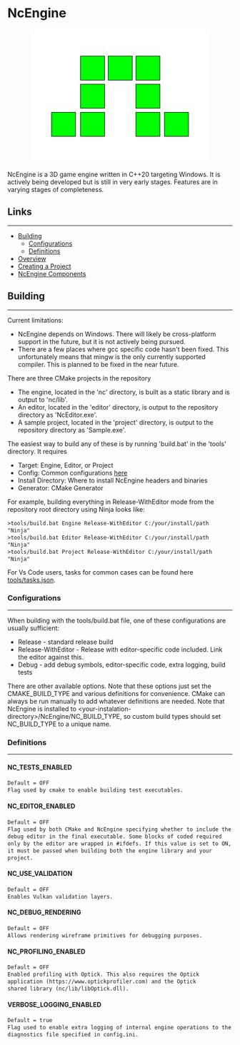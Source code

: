 # NcEngine

<p align="center">
  <img src="docs/Logo.png" />
</p>

NcEngine is a 3D game engine written in C++20 targeting Windows. It is actively being developed but is still in very early stages. Features are in varying stages of completeness.

## Links
-----------
* [Building](#building)
    * [Configurations](#configurations)
    * [Definitions](#definitions)
* [Overview](docs/Overview.md)
* [Creating a Project](docs/CreatingAProject.md)
* [NcEngine Components](docs/EngineComponents.md)


## Building
-----------
Current limitations:
* NcEngine depends on Windows. There will likely be cross-platform support in the future, but it is not actively being pursued.
* There are a few places where gcc specific code hasn't been fixed. This unfortunately means that mingw is the only currently supported compiler. This is planned to be fixed in the near future.

There are three CMake projects in the repository
* The engine, located in the 'nc' directory, is built as a static library and is output to 'nc/lib'.
* An editor, located in the 'editor' directory, is output to the repository directory as 'NcEditor.exe'.
* A sample project, located in the 'project' directory, is output to the repository directory as 'Sample.exe'.

The easiest way to build any of these is by running 'build.bat' in the 'tools' directory. It requires
* Target: Engine, Editor, or Project
* Config: Common configurations [here](#configurations)
* Install Directory: Where to install NcEngine headers and binaries
* Generator: CMake Generator

For example, building everything in Release-WithEditor mode from the repository root directory using Ninja looks like:

```
>tools/build.bat Engine Release-WithEditor C:/your/install/path "Ninja"
>tools/build.bat Editor Release-WithEditor C:/your/install/path "Ninja"
>tools/build.bat Project Release-WithEditor C:/your/install/path "Ninja"
```

For Vs Code users, tasks for common cases can be found here [tools/tasks.json](tools/tasks.json).

### Configurations
-----------------
When building with the tools/build.bat file, one of these configurations are usually sufficient:
* Release - standard release build
* Release-WithEditor - Release with editor-specific code included. Link the editor against this.
* Debug - add debug symbols, editor-specific code, extra logging, build tests

There are other available options. Note that these options just set the CMAKE_BUILD_TYPE and various definitions for convenience. CMake can always be run manually to add whatever definitions are needed. Note that NcEngine is installed to \<your-instalation-directory>/NcEngine/NC_BUILD_TYPE, so custom build types should set NC_BUILD_TYPE to a unique name.

### Definitions
--------------
#### NC_TESTS_ENABLED
    Default = OFF
    Flag used by cmake to enable building test executables.

#### NC_EDITOR_ENABLED
    Default = OFF
    Flag used by both CMake and NcEngine specifying whether to include the debug editor in the final executable. Some blocks of coded required only by the editor are wrapped in #ifdefs. If this value is set to ON, it must be passed when building both the engine library and your project.

#### NC_USE_VALIDATION
    Default = OFF
    Enables Vulkan validation layers.

#### NC_DEBUG_RENDERING
    Default = OFF
    Allows rendering wireframe primitives for debugging purposes.

#### NC_PROFILING_ENABLED
    Default = OFF
    Enabled profiling with Optick. This also requires the Optick application (https://www.optickprofiler.com) and the Optick
    shared library (nc/lib/libOptick.dll).

#### VERBOSE_LOGGING_ENABLED
    Default = true
    Flag used to enable extra logging of internal engine operations to the diagnostics file specified in config.ini.

